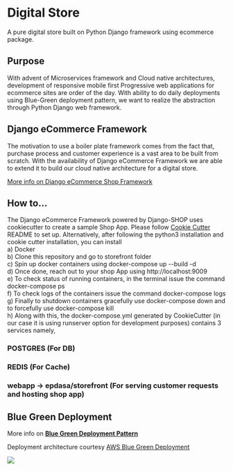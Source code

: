 # Digital Store
A pure digital store built on Python Django framework using ecommerce package.

## Purpose
With advent of Microservices framework and Cloud native architectures,
development of responsive mobile first Progressive web applications for ecommerce sites are order of the day. 
With ability to do daily deployments using Blue-Green deployment pattern, 
we want to realize the abstraction through Python Django web framework.

## Django eCommerce Framework
The motivation to use a boiler plate framework comes from the fact that, purchase process and customer experience is a vast area to be built from scratch. With the availability of Django eCommerce Framework we are able to extend it to build our cloud native architecture for a digital store. 

<a href="https://django-shop.readthedocs.io/en/stable/index.html"> More info on Django eCommerce Shop Framework </a>

## How to...
The Django eCommerce Framework powered by Django-SHOP uses cookiecutter to create a sample Shop App. Please follow <a href="https://github.com/awesto/cookiecutter-django-shop"> Cookie Cutter </a> README to set up. Alternatively, after following the python3 installation and cookie cutter installation, you can install <br>
a) Docker <br>
b) Clone this repository and go to storefront folder <br>
c) Spin up docker containers using docker-compose up --build -d <br>
d) Once done, reach out to your shop App using http://localhost:9009 <br>
e) To check status of running containers, in the terminal issue the command docker-compose ps <br>
f) To check logs of the containers issue the command docker-compose logs <br>
g) Finally to shutdown containers gracefully use docker-compose down and to forcefully use docker-compose kill <br>
h) Along with this, the docker-compose.yml generated by CookieCutter (in our case it is using runserver option for development purposes) contains 3 services namely, <br>
### POSTGRES (For DB) <br>
### REDIS (For Cache) <br>
### webapp -> epdasa/storefront (For serving customer requests and hosting shop app) <br>

## Blue Green Deployment
More info on <a href="https://martinfowler.com/bliki/BlueGreenDeployment.html"><b>Blue Green Deployment Pattern</b></a>

Deployment architecture courtesy <a href="https://aws.amazon.com/quickstart/architecture/blue-green-deployment/">AWS Blue Green Deployment</a>

<img src="https://d1.awsstatic.com/partner-network/QuickStart/datasheets/blue-green-deployment-on-aws-architecture1.68038404e92ea779a2f8f011139eabf9d8678bd2.png"></img>
